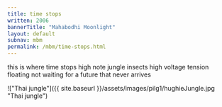 ```yaml
---
title: time stops
written: 2006
bannerTitle: "Mahabodhi Moonlight" 
layout: default
subnav: mbm
permalink: /mbm/time-stops.html
---
```


<div class="poem">
this is where  
time stops  
high note  
jungle insects  
high voltage  
tension floating  
not waiting  
for a future  
that never  
arrives  
</div>

!["Thai jungle"]({{ site.baseurl }}/assets/images/pilg1/hughieJungle.jpg "Thai jungle")
